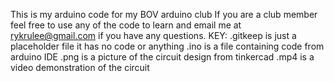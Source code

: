 This is my arduino code for my BOV arduino club
If you are a club member feel free to use any of the code to learn and email me at rykrulee@gmail.com if you have any questions.
KEY:
.gitkeep is just a placeholder file it has no code or anything
.ino is a file containing code from arduino IDE
.png is a picture of the circuit design from tinkercad
.mp4 is a video demonstration of the circuit
